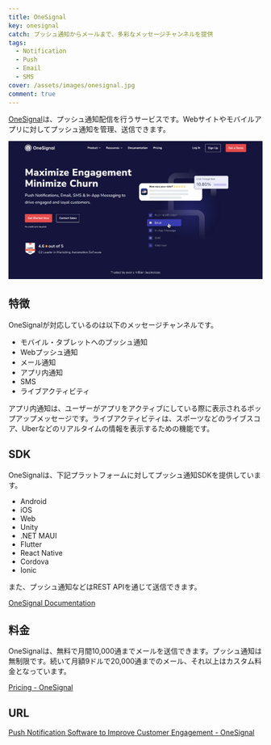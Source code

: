 ```yaml
---
title: OneSignal
key: onesignal
catch: プッシュ通知からメールまで、多彩なメッセージチャンネルを提供
tags:
  - Notification
  - Push
  - Email
  - SMS
cover: /assets/images/onesignal.jpg
comment: true
---
```


[OneSignal](https://onesignal.com/)は、プッシュ通知配信を行うサービスです。Webサイトやモバイルアプリに対してプッシュ通知を管理、送信できます。

[![OneSignalのWebサイト](/assets/images/onesignal.jpg)](https://onesignal.com/)

<!--more-->

## 特徴

OneSignalが対応しているのは以下のメッセージチャンネルです。

- モバイル・タブレットへのプッシュ通知
- Webプッシュ通知
- メール通知
- アプリ内通知
- SMS
- ライブアクティビティ

アプリ内通知は、ユーザーがアプリをアクティブにしている際に表示されるポップアップメッセージです。ライブアクティビティは、スポーツなどのライブスコア、Uberなどのリアルタイムの情報を表示するための機能です。

## SDK

OneSignalは、下記プラットフォームに対してプッシュ通知SDKを提供しています。

- Android
- iOS
- Web
- Unity
- .NET MAUI
- Flutter
- React Native
- Cordova
- Ionic

また、プッシュ通知などはREST APIを通じて送信できます。

[OneSignal Documentation](https://documentation.onesignal.com/)

## 料金

OneSignalは、無料で月間10,000通までメールを送信できます。プッシュ通知は無制限です。続いて月額9ドルで20,000通までのメール、それ以上はカスタム料金となっています。

[Pricing - OneSignal](https://onesignal.com/pricing)

## URL

[Push Notification Software to Improve Customer Engagement - OneSignal](https://onesignal.com/)
